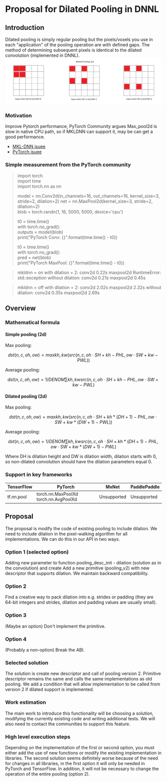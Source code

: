 # Proposal for Dilated Pooling in DNNL

## Introduction
Dilated pooling is simply regular pooling but the pixels/voxels you use in each
 "application" of the pooling operation are with defined gaps. The method of
 determining subsequent pixels is identical to the dilated
 convolution (implemented in DNNL).
![](dilated_pooling_example.png "Dilated Pooling Input Pixels (2x2 Pooling)")

### Motivation
Improve Pytorch performance, PyTorch Community argues Max_pool2d is slow in
native CPU path, so if MKLDNN can support it, may be can get a good performance.
- [MKL-DNN isuee](https://github.com/intel/mkl-dnn/issues/325)
- [PyTorch isuee](https://github.com/pytorch/pytorch/issues/34675)

### Simple measurement from the PyTorch community

> import torch  
> import time  
> import torch.nn as nn
> 
> model = 
nn.Conv2d(in_channels=16, out_channels=16, kernel_size=3, stride=2, dilation=2)
> net = nn.MaxPool2d(kernel_size=3, stride=2, dilation=2)  
> blob = torch.randn(1, 16, 5000, 5000, device='cpu')
> 
> t0 = time.time()  
> with torch.no_grad():  
> outputs = model(blob)  
> print("PyTorch Conv: {}".format(time.time() - t0))
> 
> t0 = time.time()  
> with torch.no_grad():  
> pred = net(blob)  
> print("PyTorch MaxPool: {}".format(time.time() - t0))

> mkldnn = on
> with dilation = 2:
> conv2d 0.22s
> maxpool2d RuntimeError: std::exception
> without dilation:
> conv2d 0.21s
> maxpool2d 0.45s

> mkldnn = off
> with dilation = 2:
> conv2d 2.02s
> maxpool2d 2.32s
> without dilation:
> conv2d 0.35s
> maxpool2d 2.69s


## Overview

### Mathematical formula

#### Simple pooling (2d)
Max pooling:
```math
dst(n,c,oh,ow)=maxkh,kw(src(n,c,oh⋅SH+kh−PHL,ow⋅SW+kw−PWL))
```

Average pooling:
```math
dst(n,c,oh,ow)=1/DENOM∑kh,kwsrc(n,c,oh⋅SH+kh−PHL,ow⋅SW+kw−PWL)
```
#### Dilated pooling (2d)
Max pooling:
```math
dst(n,c,oh,ow)=maxkh,kw(src(n,c,oh⋅SH+kh * (DH + 1) −PHL,ow⋅SW+kw * (DW + 1) −PWL))
```

Average pooling:
```math
dst(n,c,oh,ow)=1/DENOM∑kh,kwsrc(n,c,oh⋅SH+kh * (DH + 1) −PHL,ow⋅SW+kw * (DW + 1) −PWL)
```
Where DH is dilation height and DW is dilation width, dilation starts with 0,
 so non-dilated convolution should have the dilation parameters equal 0.



### Support in key frameworks
|	TensorFlow	|	PyTorch	|	MxNet	|	PaddlePaddle	|
|--------------|--------------|--------------|--------------|
|tf.nn.pool|torch.nn.MaxPoolXd torch.nn.AvgPoolXd|Unsupported|Unsupported|

## Proposal
The proposal is modify the code of existing pooling to include dilation. 
We need to include dilation in the pixel-walking algorithm for 
all implementations. We can do this in our API in two ways.
### Option 1 (selected option)
Adding new parameter to function pooling_desc_init - dilation 
(solution as in the convolution) and create Add a new primitive 
(pooling_v2) with new descriptor that supports dilation. 
We maintain backward compatibility.
### Option 2
Find a creative way to pack dilation into e.g. strides or padding 
(they are 64-bit integers and strides, dilation and 
padding values are usually small).
### Option 3
(Maybe an option) Don't implement the primitive.
### Option 4
(Probably a non-option) Break the ABI.
### Selected solution
The solution is create new descriptor and call of pooling version 2. 
Primitive descriptor remains the same and calls the same implementations 
as old pooling. We add a condition that will allow implementation to be 
called from version 2 if dilated support is implemented.
### Work estimation
The main work to introduce this functionality will be choosing a solution, 
modifying the currently existing code and writing additional tests. We will 
also need to contact the communities to support this feature.
### High level execution steps
Depending on the implementation of the first or second option, you must 
either add the use of new functions or modify the existing implementation in 
libraries. The second solution seems definitely worse because of the need for 
changes in all libraries, in the first option it will only be needed in 
PyTorch and TensorFlow. In addition, it will not be necessary to change 
the operation of the entire pooling (option 2).